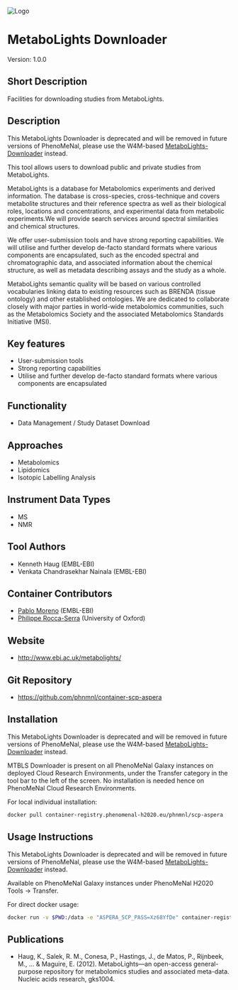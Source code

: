 ![Logo](logo.png)

# MetaboLights Downloader
Version: 1.0.0

## Short Description

Facilities for downloading studies from MetaboLights.

## Description

This MetaboLights Downloader is deprecated and will be removed in future versions of PhenoMeNal, please use the W4M-based [MetaboLights-Downloader](https://portal.phenomenal-h2020.eu/app-library/mtbls-dwnld) instead.

This tool allows users to download public and private studies from MetaboLights.

MetaboLights is a database for Metabolomics experiments and derived information.
The database is cross-species, cross-technique and covers metabolite structures and their reference spectra as well as their biological roles, locations and concentrations, and experimental data from metabolic experiments.We will provide search services around spectral similarities and chemical structures.

We offer user-submission tools and have strong reporting capabilities. We will utilise and further develop de-facto standard formats where various components are encapsulated, such as the encoded spectral and chromatographic data, and associated information about the chemical structure, as well as metadata describing assays and the study as a whole.

MetaboLights semantic quality will be based on various controlled vocabularies linking data to existing resources such as BRENDA (tissue ontology) and other established ontologies. We are dedicated to collaborate closely with major parties in world-wide metabolomics communities, such as the Metabolomics Society and the associated Metabolomics Standards Initiative (MSI).

## Key features

- User-submission tools
- Strong reporting capabilities
- Utilise and further develop de-facto standard formats where various components are encapsulated

## Functionality

- Data Management / Study Dataset Download

## Approaches

- Metabolomics
- Lipidomics
- Isotopic Labelling Analysis
  
## Instrument Data Types

- MS
- NMR

## Tool Authors

- Kenneth Haug (EMBL-EBI)
- Venkata Chandrasekhar Nainala (EMBL-EBI)

## Container Contributors

- [Pablo Moreno](https://github.com/pcm32) (EMBL-EBI)
- [Philippe Rocca-Serra](https://github.com/proccaserra) (University of Oxford)

## Website

- http://www.ebi.ac.uk/metabolights/


## Git Repository

- https://github.com/phnmnl/container-scp-aspera

## Installation 

This MetaboLights Downloader is deprecated and will be removed in future versions of PhenoMeNal, please use the W4M-based [MetaboLights-Downloader](https://portal.phenomenal-h2020.eu/app-library/mtbls-dwnld) instead.

MTBLS Downloader is present on all PhenoMeNal Galaxy instances on deployed Cloud Research Environments, under the Transfer category in the tool bar to the left of the screen. No installation is needed hence on PhenoMeNal Cloud Research Environments.

For local individual installation:

```bash
docker pull container-registry.phenomenal-h2020.eu/phnmnl/scp-aspera
```

## Usage Instructions

This MetaboLights Downloader is deprecated and will be removed in future versions of PhenoMeNal, please use the W4M-based [MetaboLights-Downloader](https://portal.phenomenal-h2020.eu/app-library/mtbls-dwnld) instead.

Available on PhenoMeNal Galaxy instances under PhenoMeNal H2020 Tools -> Transfer.

For direct docker usage:

```bash
docker run -v $PWD:/data -e "ASPERA_SCP_PASS=Xz68YfDe" container-registry.phenomenal-h2020.eu/phnmnl/scp-aspera -QT -l 1g fasp-ml@fasp.ebi.ac.uk:/studies/public/MTBLS174 /data
```

## Publications

- Haug, K., Salek, R. M., Conesa, P., Hastings, J., de Matos, P., Rijnbeek, M., ... & Maguire, E. (2012). MetaboLights—an open-access general-purpose repository for metabolomics studies and associated meta-data. Nucleic acids research, gks1004.
